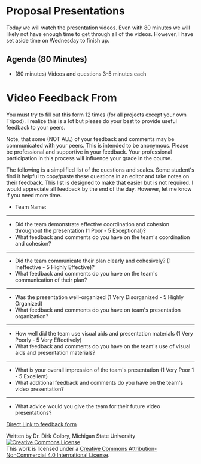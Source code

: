 # Proposal Presentations

Today we will watch the presentation videos. Even with 80 minutes we will likely not have enough time to get through all of the videos. However, I have set aside time on Wednesday to finish up. 

## Agenda (80 Minutes)

- (80 minutes) Videos and questions 3-5 minutes each


# Video Feedback From

You must try to fill out this form 12 times (for all projects except your own Tripod).  I realize this is a lot but please do your best to provide useful feedback to your peers. 

Note, that some (NOT ALL) of your feedback and comments may be communicated with your peers.  This is intended to be anonymous. Please be professional and supportive in your feedback. Your professional participation in this process will influence your grade in the course. 

The following is a simplified list of the questions and scales.  Some student's find it helpful to copy/paste these questions in an editor and take notes on their feedback.  This list is designed to make that easier but is not required.  I would appreciate all feedback by the end of the day. However, let me know if you need more time.   

* Team Name:
  
---

* Did the team demonstrate effective coordination and cohesion throughout the presentation (1 Poor - 5 Exceptional)?
* What feedback and comments do you have on the team's coordination and cohesion?

----

* Did the team communicate their plan clearly and cohesively? (1 Ineffective - 5 Highly Effective)?
* What feedback and comments do you have on the team's communication of their plan?
  
----

* Was the presentation well-organized (1 Very Disorganized - 5 Highly Organized)
* What feedback and comments do you have on team's presentation organization?
  
----

* How well did the team use visual aids and presentation materials (1 Very Poorly - 5 Very Effectively)
* What feedback and comments do you have on the team's use of visual aids and presentation materials?
  
----

* What is your overall impression of the team's presentation (1 Very Poor
1 - 5 Excellent)
* What additional feedback and comments do you have on the team's video presentation?
  
----

* What advice would you give the team for their future video presentations? 


[Direct Link to feedback form](https://docs.google.com/forms/d/e/1FAIpQLSeucnvI3c2dCjMZPqhc4KDXFmMJdNrq6hT3Wk7p7TgwswZ5RA/viewform?usp=dialog)

Written by Dr. Dirk Colbry, Michigan State University
<a rel="license" href="http://creativecommons.org/licenses/by-nc/4.0/"><img alt="Creative Commons License" style="border-width:0" src="https://i.creativecommons.org/l/by-nc/4.0/88x31.png" /></a><br />This work is licensed under a <a rel="license" href="http://creativecommons.org/licenses/by-nc/4.0/">Creative Commons Attribution-NonCommercial 4.0 International License</a>.
